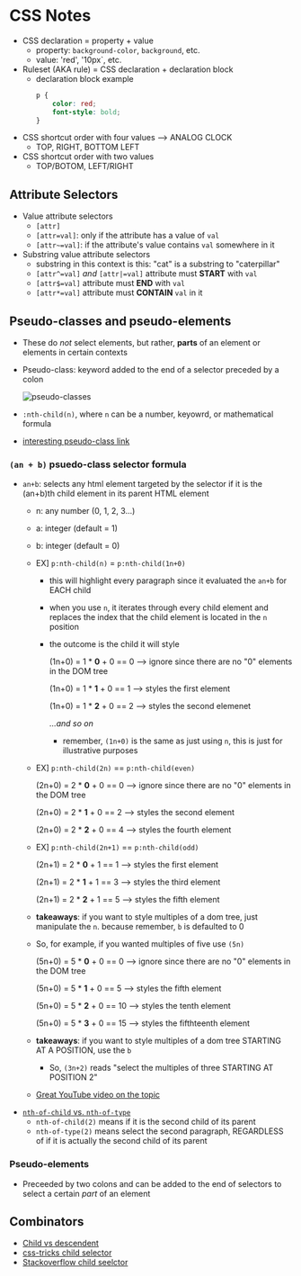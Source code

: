 # CSS Notes

* CSS declaration = property + value
    - property: `background-color`, `background`, etc.
    - value: 'red', '10px`, etc.
* Ruleset (AKA rule) = CSS declaration + declaration block
    - declaration block example
        ```css
        p {
            color: red;
            font-style: bold;
        }
        ```
* CSS shortcut order with four values --> ANALOG CLOCK
    - TOP, RIGHT, BOTTOM LEFT
* CSS shortcut order with two values
    - TOP/BOTOM, LEFT/RIGHT

## Attribute Selectors
* Value attribute selectors
    - `[attr]`
    - `[attr=val]`: only if the attribute has a value of `val`
    - `[attr~=val]`: if the attribute's value contains `val` somewhere in it
* Substring value attribute selectors
    - substring in this context is this: "cat" is a substring to "caterpillar"
    - `[attr^=val]` *and* `[attr|=val]` attribute must **START** with `val`
    - `[attr$=val]` attribute must **END** with `val`
    - `[attr*=val]` attribute must **CONTAIN** `val` in it

## Pseudo-classes and pseudo-elements
* These do *not* select elements, but rather, **parts** of an element or elements in certain contexts
* Pseudo-class: keyword added to the end of a selector preceded by a colon

    ![pseudo-classes](https://i.imgur.com/s7ui2kh.png)

* `:nth-child(n)`, where `n` can be a number, keyowrd, or mathematical formula
* [interesting pseudo-class link](https://developer.mozilla.org/en-US/docs/Web/CSS/:is)



### `(an + b)` psuedo-class selector formula
* `an+b`: selects any html element targeted by the selector if it is the (an+b)th child element in its parent HTML element
    - n: any number (0, 1, 2, 3...)
    - a: integer (default = 1)
    - b: integer (default = 0)
    - EX] `p:nth-child(n)` = `p:nth-child(1n+0)`
        - this will highlight every paragraph since it evaluated the `an+b` for EACH child
        - when you use `n`, it iterates through every child element and replaces the index that the child element is located in the `n` position
        - the outcome is the child it will style

            (1n+0) = 1 * **0** + 0 == 0 --> ignore since there are no "0" elements in the DOM tree

            (1n+0) = 1 * **1** + 0 == 1 --> styles the first element

            (1n+0) = 1 * **2** + 0 == 2 --> styles the second elemenet

            *...and so on*

            - remember, `(1n+0)` is the same as just using `n`, this is just for illustrative purposes
    - EX] `p:nth-child(2n)` == `p:nth-child(even)`

        (2n+0) = 2 * **0** + 0 == 0 --> ignore since there are no "0" elements in the DOM tree

        (2n+0) = 2 * **1** + 0 == 2 --> styles the second element

        (2n+0) = 2 * **2** + 0 == 4 --> styles the fourth element

    - EX] `p:nth-child(2n+1)` == `p:nth-child(odd)`

        (2n+1) = 2 * **0** + 1 == 1 --> styles the first element

        (2n+1) = 2 * **1** + 1 == 3 --> styles the third element

        (2n+1) = 2 * **2** + 1 == 5 --> styles the fifth element

    - **takeaways**: if you want to style multiples of a dom tree, just manipulate the `n`. because remember, `b` is defaulted to 0
    - So, for example, if you wanted multiples of five use `(5n)`

        (5n+0) = 5 * **0** + 0 == 0 --> ignore since there are no "0" elements in the DOM tree

        (5n+0) = 5 * **1** + 0 == 5 --> styles the fifth element

        (5n+0) = 5 * **2** + 0 == 10 --> styles the tenth element

        (5n+0) = 5 * **3** + 0 == 15 --> styles the fifthteenth element
    - **takeaways**: if you want to style multiples of a dom tree STARTING AT A POSITION, use the `b`
        - So, `(3n+2)` reads "select the multiples of three STARTING AT POSITION 2"
    - [Great YouTube video on the topic](https://www.youtube.com/watch?v=4NsJtaaC0qI)
* [`nth-of-child` vs. `nth-of-type`](https://css-tricks.com/the-difference-between-nth-child-and-nth-of-type/)
    - `nth-of-child(2)` means if it is the second child of its parent
    - `nth-of-type(2)` means select the second paragraph, REGARDLESS of if it is actually the second child of its parent
    
### Pseudo-elements
* Preceeded by two colons and can be added to the end of selectors to select a certain *part* of an element

## Combinators

* [Child vs descendent](http://www.peachpit.com/articles/article.aspx?p=1413883&seqNum=10)
* [css-tricks child selector](https://css-tricks.com/almanac/selectors/c/child/)
* [Stackoverflow child seelctor](https://stackoverflow.com/questions/33442967/difference-between-child-and-descendant-combinator-selectors)